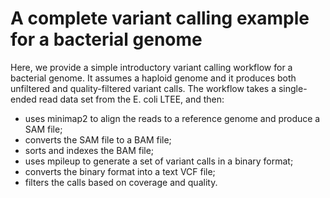 # A complete variant calling example for a bacterial genome

Here, we provide a simple introductory variant calling workflow
for a bacterial genome. It assumes a haploid genome and it produces
both unfiltered and quality-filtered variant calls. The workflow
takes a single-ended read data set from the E. coli LTEE, and then:

* uses minimap2 to align the reads to a reference genome and produce a SAM file;
* converts the SAM file to a BAM file;
* sorts and indexes the BAM file;
* uses mpileup to generate a set of variant calls in a binary format;
* converts the binary format into a text VCF file;
* filters the calls based on coverage and quality.
